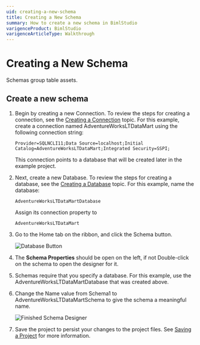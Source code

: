 ```yaml
---
uid: creating-a-new-schema
title: Creating a New Schema
summary: How to create a new schema in BimlStudio
varigenceProduct: BimlStudio
varigenceArticleType: Walkthrough
---
```

# Creating a New Schema

Schemas group table assets.

## Create a new schema

1. Begin by creating a new Connection. To review the steps for creating a connection, see the [Creating a Connection](xref:creating-a-new-connection) topic. For this example, create a connection named AdventureWorksLTDataMart using the following connection string:

    `Provider=SQLNCLI11;Data Source=localhost;Initial Catalog=AdventureWorksLTDataMart;Integrated Security=SSPI;`

    This connection points to a database that will be created later in the example project.

1. Next, create a new Database. To review the steps for creating a database, see the [Creating a Database](xref:creating-a-new-database) topic. For this example, name the database:

    `AdventureWorksLTDataMartDatabase`

    Assign its connection property to

    `AdventureWorksLTDataMart`

1. Go to the Home tab on the ribbon, and click the Schema button.

    ![Database Button](https://varigencecom.blob.core.windows.net/images-mistdocumentation/005a_Step03.png)

1. The **Schema Properties** should be open on the left, if not Double-click on the schema to open the designer for it.

1. Schemas require that you specify a database. For this example, use the AdventureWorksLTDataMartDatabase that was created above.

1. Change the Name value from Schema1 to AdventureWorksLTDataMartSchema to give the schema a meaningful name.

    ![Finished Schema Designer](https://varigencecom.blob.core.windows.net/images-mistdocumentation/005a_Step06.gif)

1. Save the project to persist your changes to the project files. See [Saving a Project](xref:saving-a-project) for more information.
